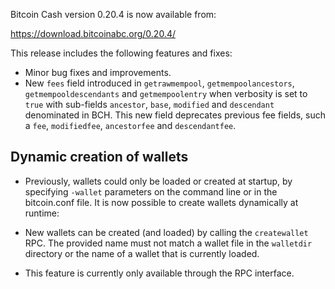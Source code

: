Bitcoin Cash version 0.20.4 is now available from:

  <https://download.bitcoinabc.org/0.20.4/>

This release includes the following features and fixes:
 - Minor bug fixes and improvements.
 - New `fees` field introduced in `getrawmempool`, `getmempoolancestors`,
   `getmempooldescendants` and  `getmempoolentry` when verbosity is set to
   `true` with sub-fields `ancestor`, `base`, `modified` and `descendant`
   denominated in BCH. This new field deprecates previous fee fields, such a
   `fee`, `modifiedfee`, `ancestorfee` and `descendantfee`.

Dynamic creation of wallets
---------------------------------------
  - Previously, wallets could only be loaded or created at startup, by
    specifying `-wallet` parameters on the command line or in the bitcoin.conf
    file. It is now possible to create wallets dynamically at runtime:

  - New wallets can be created (and loaded) by calling the `createwallet` RPC.
    The provided name must not match a wallet file in the `walletdir` directory
    or the name of a wallet that is currently loaded.

  - This feature is currently only available through the RPC interface.
